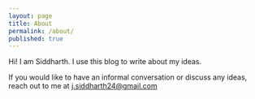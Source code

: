 ```yaml
---
layout: page
title: About
permalink: /about/
published: true
---
```


Hi! I am Siddharth. I use this blog to write about my ideas. 

If you would like to have an informal conversation or discuss any ideas, reach out to me at [j.siddharth24@gmail.com](mailto:j.siddharth24:gmail.com)